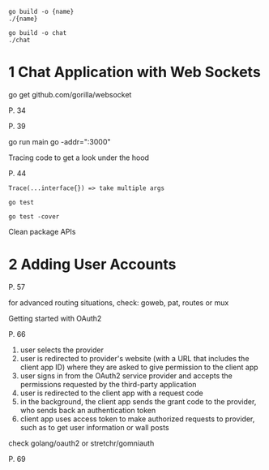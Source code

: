 ```
go build -o {name}
./{name}
```

```
go build -o chat
./chat
```

# 1 Chat Application with Web Sockets

go get github.com/gorilla/websocket

P. 34

P. 39

go run main go -addr=":3000"

Tracing code to get a look under the hood

P. 44

`Trace(...interface{}) => take multiple args`

`go test`

`go test -cover`

Clean package APIs

# 2 Adding User Accounts

P. 57

for advanced routing situations, check: goweb, pat, routes or mux

Getting started with OAuth2

P. 66

1. user selects the provider
2. user is redirected to provider's website (with a URL that includes the client app ID) where they are asked to give permission to the client app
3. user signs in from the OAuth2 service provider and accepts the permissions requested by the third-party application
4. user is redirected to the client app with a request code
5. in the background, the client app sends the grant code to the provider, who sends back an authentication token
6. client app uses access token to make authorized requests to provider, such as to get user information or wall posts

check golang/oauth2 or stretchr/gomniauth 

P. 69